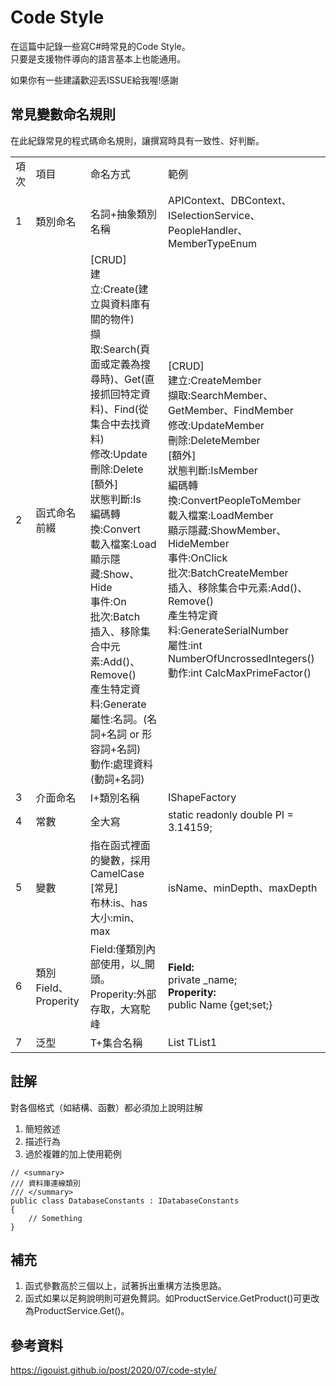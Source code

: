 # Code Style
在這篇中記錄一些寫C#時常見的Code Style。  
只要是支援物件導向的語言基本上也能通用。

如果你有一些建議歡迎丟ISSUE給我喔!感謝

## 常見變數命名規則
在此紀錄常見的程式碼命名規則，讓撰寫時具有一致性、好判斷。

<table>
  <tr>
    <td>項次</td>
    <td>項目</td>
    <td>命名方式</td>
    <td>範例</td>
  </tr>
  <tr>
    <td>1</td>
    <td>類別命名</td>
    <td>名詞+抽象類別名稱</td>
    <td>APIContext、DBContext、ISelectionService、PeopleHandler、MemberTypeEnum</td>
   </tr>
     <tr>
    <td>2</td>
    <td>函式命名前綴</td>
    <td>
      [CRUD]<br>
      建立:Create(建立與資料庫有關的物件)<br>
      擷取:Search(頁面或定義為搜尋時)、Get(直接抓回特定資料)、Find(從集合中去找資料)<br>
      修改:Update<br>
      刪除:Delete<br>
      [額外]<br>
      狀態判斷:Is<br>
      編碼轉換:Convert<br>
      載入檔案:Load<br>
      顯示隱藏:Show、Hide<br>
      事件:On<br>
      批次:Batch<br>
      插入、移除集合中元素:Add()、Remove()<br>
      產生特定資料:Generate<br>
      屬性:名詞。(名詞+名詞 or 形容詞+名詞)<br>
      動作:處理資料(動詞+名詞)<br>
     </td>
     <td>
      [CRUD]<br>
      建立:CreateMember<br>
      擷取:SearchMember、GetMember、FindMember<br>
      修改:UpdateMember<br>
      刪除:DeleteMember<br>
      [額外]<br>
      狀態判斷:IsMember<br>
      編碼轉換:ConvertPeopleToMember<br>
      載入檔案:LoadMember<br>
      顯示隱藏:ShowMember、HideMember<br>
      事件:OnClick<br>
      批次:BatchCreateMember<br>
      插入、移除集合中元素:Add()、Remove()<br>
      產生特定資料:GenerateSerialNumber<br>
      屬性:int NumberOfUncrossedIntegers()
      動作:int CalcMaxPrimeFactor()
   </td>
   </tr>
   <tr>
    <td>3</td>
    <td>介面命名</td>
    <td>I+類別名稱</td>
    <td>IShapeFactory</td>
   </tr>
   <tr>
    <td>4</td>
    <td>常數</td>
    <td>全大寫</td>
    <td>static readonly double PI = 3.14159;</td>
   </tr>
  <tr>
    <td>5</td>
    <td>
      變數
    </td>
    <td>
      指在函式裡面的變數，採用CamelCase<br>
      [常見]<br>
      布林:is、has<br>
      大小:min、max<br></td>
    <td>
      isName、minDepth、maxDepth
    </td>
   </tr>
  <tr>
    <td>6</td>
    <td>
      類別Field、Properity
    </td>
    <td>
      Field:僅類別內部使用，以_開頭。<br>
      Properity:外部存取，大寫駝峰<br>
    <td>
      <b>Field:</b><br>
      private _name;<br>
      <b>Properity:</b><br>
      public Name {get;set;}<br>
    </td>
   </tr>
   <tr>
    <td>7</td>
    <td>
      泛型
    </td>
    <td>
      T+集合名稱
    <td>
      List<T> TList1
    </td>
   </tr>
</table>

## 註解
對各個格式（如結構、函數）都必須加上說明註解  
1. 簡短敘述
2. 描述行為
3. 過於複雜的加上使用範例
```
// <summary>
/// 資料庫連線類別
/// </summary>
public class DatabaseConstants : IDatabaseConstants
{
    // Something
}
```
## 補充
1. 函式參數高於三個以上，試著拆出重構方法換思路。  
2. 函式如果以足夠說明則可避免贅詞。如ProductService.GetProduct()可更改為ProductService.Get()。  

## 參考資料
https://igouist.github.io/post/2020/07/code-style/
